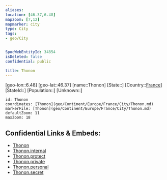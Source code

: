 ```yaml
---
aliases: 
location: [46.37,6.48]
mapzoom: [7,12] 
mapmarker: city 
type: City
tags:
- geo/City


SpocWebEntityId: 34854
isDeleted: false
confidential: public

title: Thonon
---
```

[geo-lon::6.48]
[geo-lat::46.37]
[name::Thonon]
[State::]
[Country::[France](geo/Continent/Europe/France.md)]
[StateId::]
[Population::]
[Unknown::]


```leaflet
id: Thonon
coordinates: [Thonon](geo/Continent/Europe/France/City/Thonon.md)
markerFile: [Thonon](geo/Continent/Europe/France/City/Thonon.md)
defaultZoom: 11 
maxZoom: 18
```


## Confidential Links & Embeds: 
- [Thonon](../../../../../../_public/geo/Continent/Europe/France/City/Thonon.md) 
- [Thonon.internal](../../../../../../_internal/geo/Continent/Europe/France/City/Thonon.internal.md) 
- [Thonon.protect](../../../../../../_protect/geo/Continent/Europe/France/City/Thonon.protect.md) 
- [Thonon.private](../../../../../../_private/geo/Continent/Europe/France/City/Thonon.private.md) 
- [Thonon.personal](../../../../../../_personal/geo/Continent/Europe/France/City/Thonon.personal.md) 
- [Thonon.secret](../../../../../../_secret/geo/Continent/Europe/France/City/Thonon.secret.md) 
